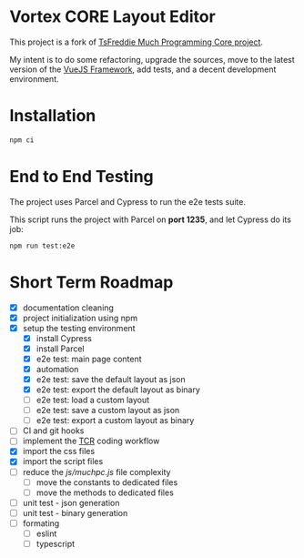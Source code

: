 # Vortex CORE Layout Editor

This project is a fork of [TsFreddie Much Programming Core project](https://github.com/TsFreddie/much-programming-core).

My intent is to do some refactoring, upgrade the sources, move to the latest version of the [VueJS Framework](https://vuejs.org/), add tests, and a decent development environment.

# Installation

```sh
npm ci
```

# End to End Testing

The project uses Parcel and Cypress to run the e2e tests suite.

This script runs the project with Parcel on **port 1235**, and let Cypress do its job:

```sh
npm run test:e2e
```

# Short Term Roadmap

- [x] documentation cleaning
- [x] project initialization using npm
- [x] setup the testing environment
    - [x] install Cypress
    - [x] install Parcel
    - [x] e2e test: main page content
    - [x] automation
    - [x] e2e test: save the default layout as json
    - [x] e2e test: export the default layout as binary
    - [ ] e2e test: load a custom layout
    - [ ] e2e test: save a custom layout as json
    - [ ] e2e test: export a custom layout as binary
- [ ] CI and git hooks
- [ ] implement the [TCR](https://medium.com/@kentbeck_7670/test-commit-revert-870bbd756864) coding workflow
- [x] import the css files
- [x] import the script files
- [ ] reduce the _js/muchpc.js_ file complexity
    - [ ] move the constants to dedicated files
    - [ ] move the methods to dedicated files
- [ ] unit test - json generation
- [ ] unit test - binary generation
- [ ] formating
    - [ ] eslint
    - [ ] typescript

